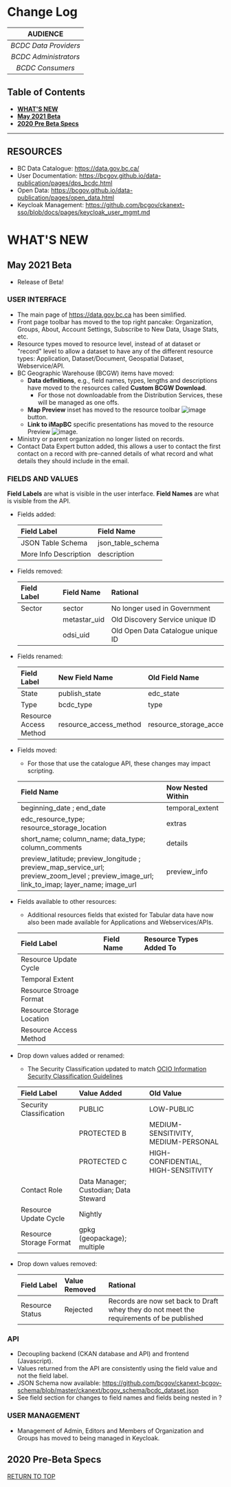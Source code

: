 # Change Log

|**AUDIENCE**|
|:---:|
| *BCDC Data Providers* | 
| *BCDC Administrators* | 
| *BCDC Consumers* |

## Table of Contents
+ [**WHAT'S NEW**](#whats-new)
+ [**May 2021 Beta**](#may-2021-beta)
+ [**2020 Pre Beta Specs**](#2020-pre-beta-specs)

-----------------------

## RESOURCES
+ BC Data Catalogue: https://data.gov.bc.ca/
+ User Documentation: https://bcgov.github.io/data-publication/pages/dps_bcdc.html
+ Open Data: https://bcgov.github.io/data-publication/pages/open_data.html
+ Keycloak Management: https://github.com/bcgov/ckanext-sso/blob/docs/pages/keycloak_user_mgmt.md

# WHAT'S NEW
## May 2021 Beta
+ Release of Beta!

### USER INTERFACE
+ The main page of https://data.gov.bc.ca has been simlified.
+ Front page toolbar has moved to the top right pancake: Organization, Groups, About, Account Settings, Subscribe to New Data, Usage Stats, etc.
+ Resource types moved to resource level, instead of at dataset or "record" level to allow a dataset to have any of the different resource types: Application, Dataset/Document, Geospatial Dataset, Webservice/API.
+ BC Geographic Warehouse (BCGW) items have moved:
    - **Data definitions**, e.g., field names, types, lengths and descriptions have moved to the resources called **Custom BCGW Download**. 
        - For those not downloadable from the Distribution Services, these will be managed as one offs.
    - **Map Preview** inset has moved to the resource toolbar ![image](https://user-images.githubusercontent.com/32690119/117981892-526e8c00-b2ea-11eb-8211-35499fc24fd8.png) button.
    - **Link to iMapBC** specific presentations has moved to the resource Preview ![image](https://user-images.githubusercontent.com/32690119/117982127-8a75cf00-b2ea-11eb-9377-c3b5f73908f9.png).
+ Ministry or parent organization no longer listed on records.
+ Contact Data Expert button added, this allows a user to contact the first contact on a record with pre-canned details of what record and what details they should include in the email.

### FIELDS AND VALUES
**Field Labels** are what is visible in the user interface.
**Field Names** are what is visible from the API.

+ Fields added:

    |Field Label |Field Name|
    |:---|:---|
    |JSON Table Schema | json_table_schema|
    |More Info Description|description|
 
+ Fields removed:
   
    |Field Label |Field Name|Rational|
    |:---|:---|:---|
    |Sector | sector|No longer used in Government|
    | |metastar_uid |Old Discovery Service unique ID|
    | |odsi_uid|Old Open Data Catalogue unique ID|

+ Fields renamed:

    |Field Label|New Field Name |Old Field Name|
    |:---|:---|:---|
    |State| publish_state | edc_state|
    |Type|bcdc_type|type|
    |Resource Access Method|resource_access_method|resource_storage_access_method|
    
+ Fields moved:
    - For those that use the catalogue API, these changes may impact scripting.
    
    |Field Name|Now Nested Within|
    |:---|:---|
    |beginning_date ; end_date| temporal_extent |
    |edc_resource_type; resource_storage_location  |extras|
    |short_name; column_name; data_type; column_comments |details|
    | preview_latitude; preview_longitude ; preview_map_service_url; preview_zoom_level ; preview_image_url; link_to_imap; layer_name; image_url|preview_info|
    
+ Fields available to other resources:
    - Additional resources fields that existed for Tabular data have now also been made available for Applications and Webservices/APIs.
    
    |Field Label|Field Name |Resource Types Added To|
    |:---|:---|:---|
    |Resource Update Cycle|| |
    |Temporal Extent|||
    |Resource Stroage Format|||
    |Resource Storage Location|||
    |Resource Access Method|||

+ Drop down values added or renamed:
    - The Security Classification updated to match [OCIO Information Security Classification Guidelines](https://intranet.gov.bc.ca/intranet/content?id=2041BD1842AA4696BC76691FB9A0CE92)
    
    |Field Label |Value Added|Old Value|
    |:---|:---|:---|
    |Security Classification |PUBLIC | LOW-PUBLIC|PROTECTED A | LOW-SENSITIVITY|
    | |PROTECTED B | MEDIUM-SENSITIVITY, MEDIUM-PERSONAL|
    | |PROTECTED C | HIGH-CONFIDENTIAL, HIGH-SENSITIVITY|
    |Contact Role| Data Manager; Custodian; Data Steward| |
    |Resource Update Cycle|Nightly|
    |Resource Storage Format|gpkg (geopackage); multiple|
    
+ Drop down values removed:

    |Field Label |Value Removed|Rational|
    |:---|:---|:---|
    |Resource Status |Rejected | Records are now set back to Draft whey they do not meet the requirements of be published|
    
    
### API
+ Decoupling backend (CKAN database and API) and frontend (Javascript).
+ Values returned from the API are consistently using the field value and not the field label.
+ JSON Schema now available: https://github.com/bcgov/ckanext-bcgov-schema/blob/master/ckanext/bcgov_schema/bcdc_dataset.json
+ See field section for changes to field names and fields being nested in ?

### USER MANAGEMENT
+ Management of Admin, Editors and Members of Organization and Groups has moved to being managed in Keycloak.

## 2020 Pre-Beta Specs

[RETURN TO TOP][1]

[1]: #change-log
